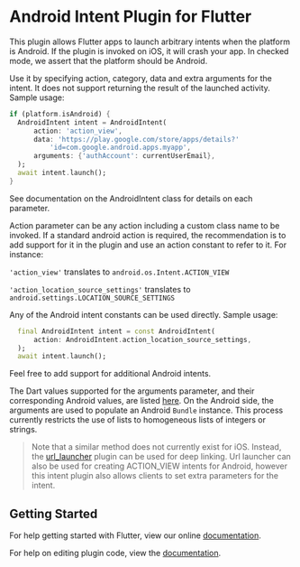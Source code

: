 # Android Intent Plugin for Flutter

This plugin allows Flutter apps to launch arbitrary intents when the platform
is Android. If the plugin is invoked on iOS, it will crash your app. In checked
mode, we assert that the platform should be Android.

Use it by specifying action, category, data and extra arguments for the intent.
It does not support returning the result of the launched activity. Sample usage:

```dart
if (platform.isAndroid) {
  AndroidIntent intent = AndroidIntent(
      action: 'action_view',
      data: 'https://play.google.com/store/apps/details?'
          'id=com.google.android.apps.myapp',
      arguments: {'authAccount': currentUserEmail},
  );
  await intent.launch();
}
```

See documentation on the AndroidIntent class for details on each parameter.

Action parameter can be any action including a custom class name to be invoked.
If a standard android action is required, the recommendation is to add support
for it in the plugin and use an action constant to refer to it. For instance:

`'action_view'` translates to `android.os.Intent.ACTION_VIEW`

`'action_location_source_settings'` translates to `android.settings.LOCATION_SOURCE_SETTINGS`

Any of the Android intent constants can be used directly. Sample usage:

```dart
  final AndroidIntent intent = const AndroidIntent(
      action: AndroidIntent.action_location_source_settings,
  );
  await intent.launch();
```

Feel free to add support for additional Android intents.

The Dart values supported for the arguments parameter, and their corresponding
Android values, are listed [here](https://flutter.io/platform-channels/#codec).
On the Android side, the arguments are used to populate an Android `Bundle`
instance. This process currently restricts the use of lists to homogeneous lists
of integers or strings.

> Note that a similar method does not currently exist for iOS. Instead, the
[url_launcher](https://pub.dartlang.org/packages/url_launcher) plugin
can be used for deep linking. Url launcher can also be used for creating
ACTION_VIEW intents for Android, however this intent plugin also allows
clients to set extra parameters for the intent.

## Getting Started

For help getting started with Flutter, view our online
[documentation](http://flutter.io/).

For help on editing plugin code, view the [documentation](https://flutter.io/platform-plugins/#edit-code).
